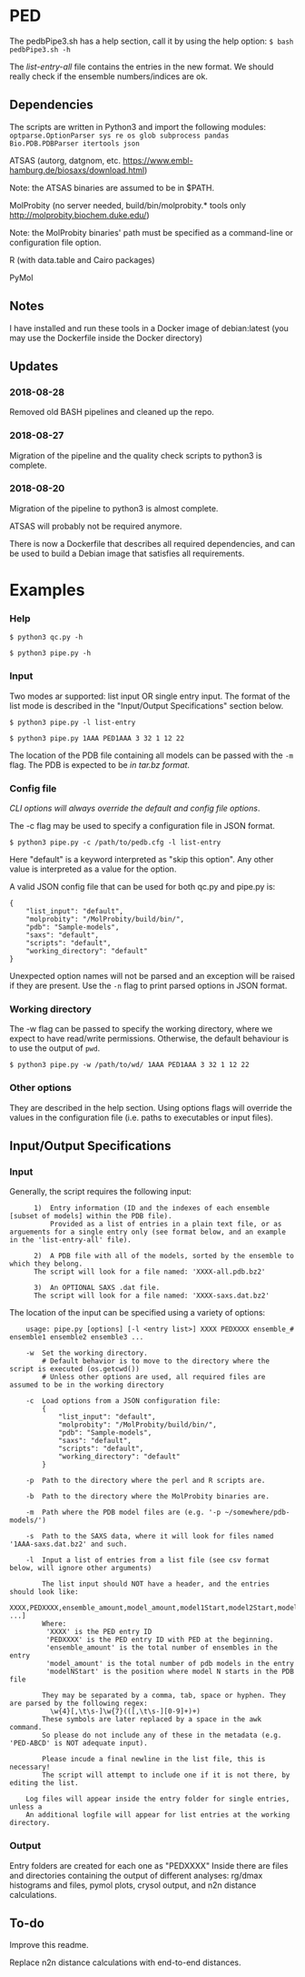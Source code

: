 # PED
The pedbPipe3.sh has a help section, call it by using the help option: ```$ bash pedbPipe3.sh -h```

The *list-entry-all* file contains the entries in the new format.
	We should really check if the ensemble numbers/indices are ok.

## Dependencies
The scripts are written in Python3 and import the following modules: ```optparse.OptionParser sys re os glob subprocess pandas Bio.PDB.PDBParser itertools json```

ATSAS (autorg, datgnom, etc. https://www.embl-hamburg.de/biosaxs/download.html)

Note: the ATSAS binaries are assumed to be in $PATH.

MolProbity (no server needed, build/bin/molprobity.* tools only http://molprobity.biochem.duke.edu/)

Note: the MolProbity binaries' path must be specified as a command-line or configuration file option.


R (with data.table and Cairo packages)

PyMol

## Notes
I have installed and run these tools in a Docker image of debian:latest (you may use the Dockerfile inside the Docker directory)

## Updates
### 2018-08-28
Removed old BASH pipelines and cleaned up the repo.
### 2018-08-27
Migration of the pipeline and the quality check scripts to python3 is complete.

### 2018-08-20
Migration of the pipeline to python3 is almost complete.

ATSAS will probably not be required anymore.

There is now a Dockerfile that describes all required dependencies, and can be used to build a Debian image that satisfies all requirements.

# Examples

### Help
```
$ python3 qc.py -h
```
```
$ python3 pipe.py -h
```
### Input
Two modes ar supported: list input OR single entry input. The format of the list mode is described in the "Input/Output Specifications" section below.
```
$ python3 pipe.py -l list-entry

$ python3 pipe.py 1AAA PED1AAA 3 32 1 12 22
```
The location of the PDB file containing all models can be passed with the ```-m``` flag. The PDB is expected to be *in tar.bz format*.


### Config file
*CLI options will always override the default and config file options*.

The -c flag may be used to specify a configuration file in JSON format.
```
$ python3 pipe.py -c /path/to/pedb.cfg -l list-entry
```
Here "default" is a keyword interpreted as "skip this option". Any other value is interpreted as a value for the option.

A valid JSON config file that can be used for both qc.py and pipe.py is:
```
{
    "list_input": "default",
    "molprobity": "/MolProbity/build/bin/",
    "pdb": "Sample-models",
    "saxs": "default",
    "scripts": "default",
    "working_directory": "default"
}
```
Unexpected option names will not be parsed and an exception will be raised if they are present.
Use the ```-n``` flag to print parsed options in JSON format.

### Working directory
The -w flag can be passed to specify the working directory, where we expect to have read/write permissions.
Otherwise, the default behaviour is to use the output of ```pwd```.
```
$ python3 pipe.py -w /path/to/wd/ 1AAA PED1AAA 3 32 1 12 22
```
### Other options
They are described in the help section. Using options flags will override the values in the configuration file (i.e. paths to executables or input files).

## Input/Output Specifications
### Input
Generally, the script requires the following input:

          1)  Entry information (ID and the indexes of each ensemble [subset of models] within the PDB file).
              Provided as a list of entries in a plain text file, or as arguements for a single entry only (see format below, and an example in the 'list-entry-all' file).
	      
          2)  A PDB file with all of the models, sorted by the ensemble to which they belong.
	      The script will look for a file named: 'XXXX-all.pdb.bz2'
	  
          3)  An OPTIONAL SAXS .dat file.
	      The script will look for a file named: 'XXXX-saxs.dat.bz2'


The location of the input can be specified using a variety of options:

        usage: pipe.py [options] [-l <entry list>] XXXX PEDXXXX ensemble_# ensemble1 ensemble2 ensemble3 ...

        -w  Set the working directory.
	        # Default behavior is to move to the directory where the script is executed (os.getcwd())
	        # Unless other options are used, all required files are assumed to be in the working directory

        -c  Load options from a JSON configuration file:
	        {
	            "list_input": "default",
	            "molprobity": "/MolProbity/build/bin/",
	            "pdb": "Sample-models",
	            "saxs": "default",
	            "scripts": "default",
	            "working_directory": "default"
	        }

        -p  Path to the directory where the perl and R scripts are.
        
        -b  Path to the directory where the MolProbity binaries are.
        
        -m  Path where the PDB model files are (e.g. '-p ~/somewhere/pdb-models/')
        
        -s  Path to the SAXS data, where it will look for files named '1AAA-saxs.dat.bz2' and such.

        -l  Input a list of entries from a list file (see csv format below, will ignore other arguments)

	        The list input should NOT have a header, and the entries should look like:
	        	XXXX,PEDXXXX,ensemble_amount,model_amount,model1Start,model2Start,model3Start[, ...]
	        Where:
	         'XXXX' is the PED entry ID
	         'PEDXXXX' is the PED entry ID with PED at the beginning.
	         'ensemble_amount' is the total number of ensembles in the entry
	         'model_amount' is the total number of pdb models in the entry
	         'modelNStart' is the position where model N starts in the PDB file

	        They may be separated by a comma, tab, space or hyphen. They are parsed by the following regex:
	          \w{4}[,\t\s-]\w{7}(([,\t\s-][0-9]+)+)
	        These symbols are later replaced by a space in the awk command.
	        So please do not include any of these in the metadata (e.g. 'PED-ABCD' is NOT adequate input).

	        Please incude a final newline in the list file, this is necessary!
	        The script will attempt to include one if it is not there, by editing the list.

        Log files will appear inside the entry folder for single entries, unless a 
        An additional logfile will appear for list entries at the working directory.
### Output
Entry folders are created for each one as "PEDXXXX"
Inside there are files and directories containing the output of different analyses: rg/dmax histograms and files, pymol plots, crysol output, and n2n distance calculations.

## To-do
Improve this readme.

Replace n2n distance calculations with end-to-end distances.
